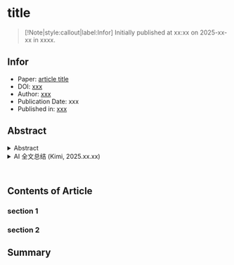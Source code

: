 # title

> [!Note|style:callout|label:Infor]
Initially published at xx:xx on 2025-xx-xx in xxxx.

## Infor 

- Paper: [article title]()
- DOI: [xxx]()
- Author:  [xxx]()
- Publication Date: xxx
- Published in: [xxx]()

## Abstract





<details>
<summary>Abstract</summary>


</details>
<div>





<details>
<summary>AI 全文总结 (Kimi, 2025.xx.xx)</summary>


</details>
</div>



``` txt

```

``` txt

```








## Contents of Article

### section 1

### section 2

## Summary
